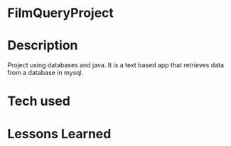 # FilmQueryProject

# Description
Project using databases and java. It is a text based app that retrieves data from a database in mysql.

# Tech used

# Lessons Learned